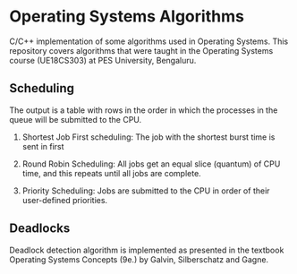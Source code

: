 # Operating Systems Algorithms

C/C++ implementation of some algorithms used in Operating Systems. This repository covers algorithms that were taught in the 
Operating Systems course (UE18CS303) at PES University, Bengaluru.

## Scheduling

The output is a table with rows in the order in which the processes in the queue will be submitted to the CPU.

1) Shortest Job First scheduling:
The job with the shortest burst time is sent in first

2) Round Robin Scheduling:
All jobs get an equal slice (quantum) of CPU time, and this repeats until all jobs are complete.

3) Priority Scheduling:
Jobs are submitted to the CPU in order of their user-defined priorities.

## Deadlocks

Deadlock detection algorithm is implemented as presented in the textbook Operating Systems Concepts (9e.) by Galvin, Silberschatz and
Gagne.
